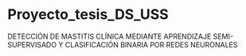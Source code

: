 # Proyecto_tesis_DS_USS
DETECCIÓN DE MASTITIS CLÍNICA MEDIANTE APRENDIZAJE SEMI-SUPERVISADO Y CLASIFICACIÓN BINARIA POR REDES NEURONALES 
